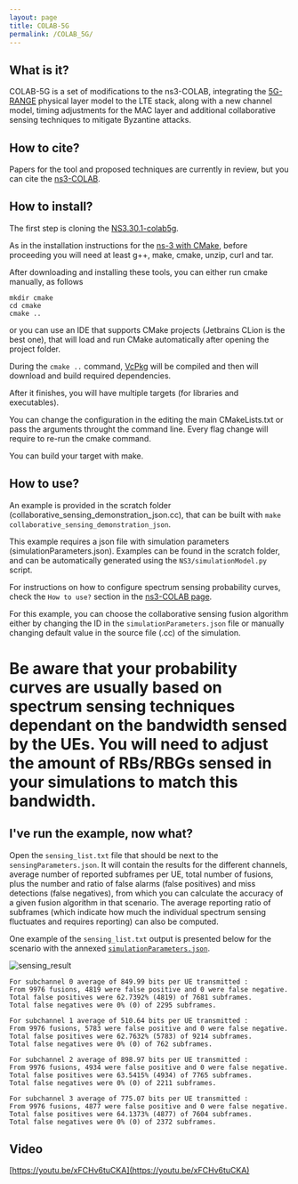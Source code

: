 ```yaml
---
layout: page
title: COLAB-5G
permalink: /COLAB_5G/
---
```


## What is it?
COLAB-5G is a set of modifications to the ns3-COLAB, integrating the [5G-RANGE](http://5g-range.eu/) physical layer model to the LTE stack, along with a new channel model, timing adjustments for the MAC layer and additional collaborative sensing techniques to mitigate Byzantine attacks.

## How to cite?
Papers for the tool and proposed techniques are currently in review, but you can cite the [ns3-COLAB](/NS3/COLAB).

## How to install?
The first step is cloning the [NS3.30.1-colab5g](https://github.com/Gabrielcarvfer/NS3/tree/NS3.30.1-colab5g).

As in the installation instructions for the [ns-3 with CMake](/NS3/installation), before proceeding you will need at least g++, make, cmake, unzip, curl and tar.

After downloading and installing these tools, you can either run cmake manually, as follows
```
mkdir cmake
cd cmake
cmake ..
```
or you can use an IDE that supports CMake projects (Jetbrains CLion is the best one), that will load and run CMake automatically after opening the project folder.

During the `cmake ..` command, [VcPkg](https://github.com/Microsoft/vcpkg) will be compiled and then will download and build required dependencies.

After it finishes, you will have multiple targets (for libraries and executables).

You can change the configuration in the editing the main CMakeLists.txt or pass the arguments throught the command line. Every flag change will require to re-run the cmake command.

You can build your target with make. 

## How to use?
An example is provided in the scratch folder (collaborative_sensing_demonstration_json.cc), that can be built with `make collaborative_sensing_demonstration_json`.

This example requires a json file with simulation parameters (simulationParameters.json). Examples can be found in the scratch folder, and can be automatically generated using the `NS3/simulationModel.py` script.

For instructions on how to configure spectrum sensing probability curves, check the `How to use?` section in the [ns3-COLAB page](/NS3/COLAB).

For this example, you can choose the collaborative sensing fusion algorithm either by changing the ID in the `simulationParameters.json` file or manually changing default value in the source file (.cc) of the simulation. 

# Be aware that your probability curves are usually based on spectrum sensing techniques dependant on the bandwidth sensed by the UEs. You will need to adjust the amount of RBs/RBGs sensed in your simulations to match this bandwidth.

## I've run the example, now what?
Open the `sensing_list.txt` file that should be next to the `sensingParameters.json`. It will contain the results for the different channels, average number of reported subframes per UE, total number of fusions, plus the number and ratio of false alarms (false positives) and miss detections (false negatives), from which you can calculate the accuracy of a given fusion algorithm in that scenario. The average reporting ratio of subframes (which indicate how much the individual spectrum sensing fluctuates and requires reporting) can also be computed.

One example of the `sensing_list.txt` output is presented below for the scenario with the annexed [`simulationParameters.json`](/NS3/img/simulationParameters.json).

![sensing_result](/NS3/img/simulation_topology.png)

```
For subchannel 0 average of 849.99 bits per UE transmitted :
From 9976 fusions, 4819 were false positive and 0 were false negative.
Total false positives were 62.7392% (4819) of 7681 subframes.
Total false negatives were 0% (0) of 2295 subframes.

For subchannel 1 average of 510.64 bits per UE transmitted :
From 9976 fusions, 5783 were false positive and 0 were false negative.
Total false positives were 62.7632% (5783) of 9214 subframes.
Total false negatives were 0% (0) of 762 subframes.

For subchannel 2 average of 898.97 bits per UE transmitted :
From 9976 fusions, 4934 were false positive and 0 were false negative.
Total false positives were 63.5415% (4934) of 7765 subframes.
Total false negatives were 0% (0) of 2211 subframes.

For subchannel 3 average of 775.07 bits per UE transmitted :
From 9976 fusions, 4877 were false positive and 0 were false negative.
Total false positives were 64.1373% (4877) of 7604 subframes.
Total false negatives were 0% (0) of 2372 subframes.
```


## Video

[https://youtu.be/xFCHv6tuCKA](https://youtu.be/xFCHv6tuCKA)
